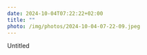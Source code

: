 ```yaml
---
date: 2024-10-04T07:22:22+02:00
title: ""
photo: /img/photos/2024-10-04-07-22-09.jpeg
---
```

Untitled